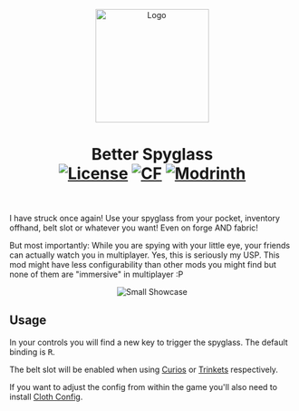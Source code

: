 <p align="center"><img src="https://raw.githubusercontent.com/Peatral/Better-Spyglass/refs/heads/mc1.20.1/dev/common/src/main/resources/assets/better_spyglass/icon.png" alt="Logo" width="200"></p>
<h1 align="center">Better Spyglass<br>
<a href="https://github.com/Peatral/Better-Spyglass/blob/master/LICENSE"><img src="https://img.shields.io/github/license/Peatral/Better-Spyglass?style=flat&color=900c3f" alt="License"></a>
<a href="https://www.curseforge.com/minecraft/mc-mods/better-spyglass"><img src="http://cf.way2muchnoise.eu/1224595.svg" alt="CF"></a>
<a href="https://modrinth.com/mod/better_spyglass"><img src="https://img.shields.io/modrinth/dt/better_spyglass?logo=modrinth&label=&suffix=%20&style=flat&color=242629&labelColor=5ca424&logoColor=1c1c1c" alt="Modrinth"></a>
<br><br>
</h1>
<p>
I have struck once again! Use your spyglass from your pocket, inventory offhand, belt slot or whatever you want! Even on forge AND fabric!

But most importantly: While you are spying with your little eye, your friends can actually watch you in multiplayer. Yes, this is seriously my USP.
This mod might have less configurability than other mods you might find but none of them are "immersive" in multiplayer :P
</p>
<p align="center"><img src="https://cdn.modrinth.com/data/PFXsBnJl/images/d2d7e25bfa12d067ebd61561884cc5d5232f44af.webp" alt="Small Showcase">
</p>
<h2>Usage</h2>
In your controls you will find a new key to trigger the spyglass. The default binding is <kbd>R</kbd>.

The belt slot will be enabled when using <a href="https://modrinth.com/mod/curios">Curios</a> or <a href="https://modrinth.com/mod/trinkets">Trinkets</a> respectively.

If you want to adjust the config from within the game you'll also need to install <a href="https://modrinth.com/mod/cloth-config">Cloth Config</a>. 
